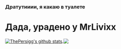 ### Дратутииии, я какаю в туалете
# Дада, урадено у MrLivixx

<a href="https://github.com/xaliks">
  <img align="center" src="https://github-readme-stats.anuraghazra1.vercel.app/api?username=xaliks&show_icons=true&include_all_commits=true&theme=dark" alt="ThePersigg's github stats" />
</a>
<a href="https://github.com/xaliks">
  <img align="center" src="https://github-readme-stats.anuraghazra1.vercel.app/api/top-langs/?username=xaliks&layout=compact&theme=dark" />
</a>
